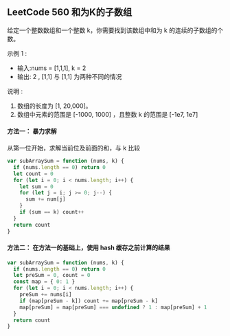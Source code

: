 ## LeetCode 560 和为K的子数组
给定一个整数数组和一个整数 k，你需要找到该数组中和为 k 的连续的子数组的个数。

示例 1 :  
  * 输入:nums = [1,1,1], k = 2  
  * 输出: 2 , [1,1] 与 [1,1] 为两种不同的情况  

说明 :
  1. 数组的长度为 [1, 20,000]。
  2. 数组中元素的范围是 [-1000, 1000] ，且整数 k 的范围是 [-1e7, 1e7]

#### 方法一： 暴力求解
从第一位开始，求解当前位及前面的和，与 k 比较

```javascript
var subArraySum = function (nums, k) {
  if (nums.length == 0) return 0
  let count = 0
  for (let i = 0; i < nums.length; i++) {
    let sum = 0
    for (let j = i; j >= 0; j--) {
      sum += num[j]
    }
    if (sum == k) count++
  }
  return count
}
```

#### 方法二： 在方法一的基础上，使用 hash 缓存之前计算的结果

```javascript
var subArraySum = function (nums, k) {
  if (nums.length == 0) return 0
  let preSum = 0, count = 0
  const map = { 0: 1 }
  for (let i = 0; i < nums.length; i++) {
    preSum += nums[i]
    if (map[preSum - k]) count += map[preSum - k]
    map[preSum] = map[preSum] === undefined ? 1 : map[preSum] + 1
  }
  return count
}
```